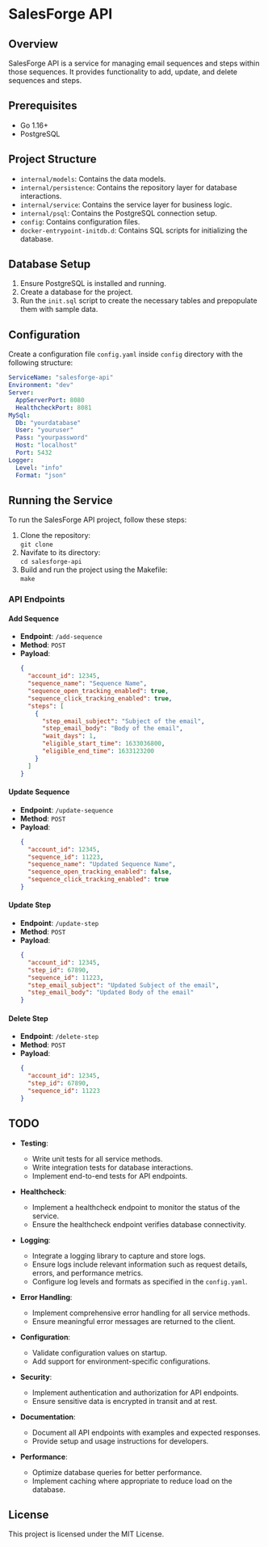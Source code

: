 # SalesForge API

## Overview

SalesForge API is a service for managing email sequences and steps within those sequences. It provides functionality to add, update, and delete sequences and steps.

## Prerequisites

- Go 1.16+
- PostgreSQL

## Project Structure

- `internal/models`: Contains the data models.
- `internal/persistence`: Contains the repository layer for database interactions.
- `internal/service`: Contains the service layer for business logic.
- `internal/psql`: Contains the PostgreSQL connection setup.
- `config`: Contains configuration files.
- `docker-entrypoint-initdb.d`: Contains SQL scripts for initializing the database.

## Database Setup

1. Ensure PostgreSQL is installed and running.
2. Create a database for the project.
3. Run the `init.sql` script to create the necessary tables and prepopulate them with sample data.

## Configuration

Create a configuration file `config.yaml` inside `config` directory with the following structure:

```yaml
ServiceName: "salesforge-api"
Environment: "dev"
Server:
  AppServerPort: 8080
  HealthcheckPort: 8081
MySql:
  Db: "yourdatabase"
  User: "youruser"
  Pass: "yourpassword"
  Host: "localhost"
  Port: 5432
Logger:
  Level: "info"
  Format: "json"
```

## Running the Service
To run the SalesForge API project, follow these steps:  

1. Clone the repository:  
```git clone ```
2. Navifate to its directory:  
```cd salesforge-api```
3. Build and run the project using the Makefile:  
`make`

### API Endpoints

#### Add Sequence

- **Endpoint**: `/add-sequence`
- **Method**: `POST`
- **Payload**:
  ```json
  {
    "account_id": 12345,
    "sequence_name": "Sequence Name",
    "sequence_open_tracking_enabled": true,
    "sequence_click_tracking_enabled": true,
    "steps": [
      {
        "step_email_subject": "Subject of the email",
        "step_email_body": "Body of the email",
        "wait_days": 1,
        "eligible_start_time": 1633036800,
        "eligible_end_time": 1633123200
      }
    ]
  }
  ```

#### Update Sequence

- **Endpoint**: `/update-sequence`
- **Method**: `POST`
- **Payload**:
  ```json
  {
    "account_id": 12345,
    "sequence_id": 11223,
    "sequence_name": "Updated Sequence Name",
    "sequence_open_tracking_enabled": false,
    "sequence_click_tracking_enabled": true
  }
  ```

#### Update Step

- **Endpoint**: `/update-step`
- **Method**: `POST`
- **Payload**:
  ```json
  {
    "account_id": 12345,
    "step_id": 67890,
    "sequence_id": 11223,
    "step_email_subject": "Updated Subject of the email",
    "step_email_body": "Updated Body of the email"
  }
  ```

#### Delete Step

- **Endpoint**: `/delete-step`
- **Method**: `POST`
- **Payload**:
  ```json
  {
    "account_id": 12345,
    "step_id": 67890,
    "sequence_id": 11223
  }
  ```

## TODO
- **Testing**:
    - Write unit tests for all service methods.
    - Write integration tests for database interactions.
    - Implement end-to-end tests for API endpoints.

- **Healthcheck**:
    - Implement a healthcheck endpoint to monitor the status of the service.
    - Ensure the healthcheck endpoint verifies database connectivity.

- **Logging**:
    - Integrate a logging library to capture and store logs.
    - Ensure logs include relevant information such as request details, errors, and performance metrics.
    - Configure log levels and formats as specified in the `config.yaml`.

- **Error Handling**:
    - Implement comprehensive error handling for all service methods.
    - Ensure meaningful error messages are returned to the client.

- **Configuration**:
    - Validate configuration values on startup.
    - Add support for environment-specific configurations.

- **Security**:
    - Implement authentication and authorization for API endpoints.
    - Ensure sensitive data is encrypted in transit and at rest.

- **Documentation**:
    - Document all API endpoints with examples and expected responses.
    - Provide setup and usage instructions for developers.

- **Performance**:
    - Optimize database queries for better performance.
    - Implement caching where appropriate to reduce load on the database.

## License
This project is licensed under the MIT License.